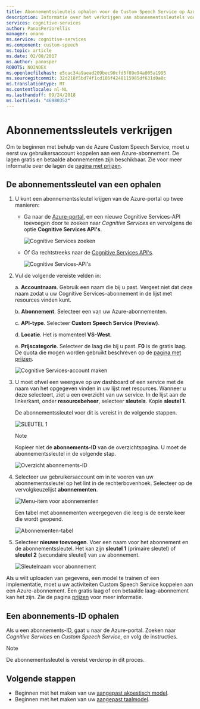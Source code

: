 ```yaml
---
title: Abonnementssleutels ophalen voor de Custom Speech Service op Azure | Microsoft Docs
description: Informatie over het verkrijgen van abonnementssleutels voor aanroepen naar de Custom Speech Service in Cognitive Services.
services: cognitive-services
author: PanosPeriorellis
manager: onano
ms.service: cognitive-services
ms.component: custom-speech
ms.topic: article
ms.date: 02/08/2017
ms.author: panosper
ROBOTS: NOINDEX
ms.openlocfilehash: e5cac34a9aead209bec90cfd5f89e94a005a1995
ms.sourcegitcommit: 32d218f5bd74f1cd106f4248115985df631d0a8c
ms.translationtype: MT
ms.contentlocale: nl-NL
ms.lasthandoff: 09/24/2018
ms.locfileid: "46980352"
---
```

# <a name="obtain-subscription-keys"></a>Abonnementssleutels verkrijgen
Om te beginnen met behulp van de Azure Custom Speech Service, moet u eerst uw gebruikersaccount koppelen aan een Azure-abonnement. De lagen gratis en betaalde abonnementen zijn beschikbaar. Zie voor meer informatie over de lagen de [pagina met prijzen](https://www.microsoft.com/cognitive-services/en-us/pricing).

## <a name="get-a-subscription-key"></a>De abonnementssleutel van een ophalen
1. U kunt een abonnementssleutel krijgen van de Azure-portal op twee manieren:

    * Ga naar de [Azure-portal](https://ms.portal.azure.com), en een nieuwe Cognitive Services-API toevoegen door te zoeken naar _Cognitive Services_ en vervolgens de optie **Cognitive Services API's**.

      ![Cognitive Services zoeken](../../../media/cognitive-services/custom-speech-service/custom-speech-azure-subscription.png)

    * Of Ga rechtstreeks naar de [Cognitive Services API's](https://ms.portal.azure.com/#create/Microsoft.CognitiveServices).

        ![Cognitive Services-API's](../../../media/cognitive-services/custom-speech-service/custom-speech-azure-subscription2.png)

    
1. Vul de volgende vereiste velden in:

      a. **Accountnaam**. Gebruik een naam die bij u past. Vergeet niet dat deze naam zodat u uw Cognitive Services-abonnement in de lijst met resources vinden kunt.

      b. **Abonnement**. Selecteer een van uw Azure-abonnementen.

      c. **API-type**. Selecteer **Custom Speech Service (Preview)**.

      d. **Locatie**. Het is momenteel **VS-West**.

      e. **Prijscategorie**. Selecteer de laag die bij u past. **F0** is de gratis laag. De quota die mogen worden gebruikt beschreven op de [pagina met prijzen](https://www.microsoft.com/cognitive-services/en-us/pricing).

      ![Cognitive Services-account maken](../../../media/cognitive-services/custom-speech-service/custom-speech-azure-cris-blade.png)

1. U moet ofwel een weergave op uw dashboard of een service met de naam van het opgegeven vinden in uw lijst met resources. Wanneer u deze selecteert, ziet u een overzicht van uw service. In de lijst aan de linkerkant, onder **resourcebeheer**, selecteer **sleutels**. Kopie **sleutel 1**.

      De abonnementssleutel voor dit is vereist in de volgende stappen.

      ![SLEUTEL 1](../../../media/cognitive-services/custom-speech-service/custom-speech-azure-cris-keys2.png)

      > [!NOTE]
      > Kopieer niet de **abonnements-ID** van de overzichtspagina. U moet de abonnementssleutel in de volgende stap.
      >

      ![Overzicht abonnements-ID](../../../media/cognitive-services/custom-speech-service/custom-speech-azure-cris-keys.png)

1. Selecteer uw gebruikersaccount om in te voeren van uw abonnementssleutel op het lint in de rechterbovenhoek. Selecteer op de vervolgkeuzelijst **abonnementen**.

      ![Menu-item voor abonnementen](../../../media/cognitive-services/custom-speech-service/custom-speech-subscription-selection.png)

    Een tabel met abonnementen weergegeven die leeg is de eerste keer die wordt geopend.

    ![Abonnementen-tabel](../../../media/cognitive-services/custom-speech-service/custom-speech-subscription-list.png)

1. Selecteer **nieuwe toevoegen**. Voer een naam voor het abonnement en de abonnementssleutel. Het kan zijn **sleutel 1** (primaire sleutel) of **sleutel 2** (secundaire sleutel) van uw abonnement.

      ![Sleutelnaam voor abonnement](../../../media/cognitive-services/custom-speech-service/custom-speech-enter-subsciption.png)

Als u wilt uploaden van gegevens, een model te trainen of een implementatie, moet u uw activiteiten Custom Speech Service koppelen aan een Azure-abonnement. Een gratis laag of een betaalde laag-abonnement kan het zijn. Zie de pagina [prijzen](https://www.microsoft.com/cognitive-services/en-us/pricing) voor meer informatie.

## <a name="get-a-subscription-id"></a>Een abonnements-ID ophalen
Als u een abonnements-ID, gaat u naar de Azure-portal. Zoeken naar *Cognitive Services* en *Custom Speech Service*, en volg de instructies.

> [!NOTE]
> De abonnementssleutel is vereist verderop in dit proces.
>

## <a name="next-steps"></a>Volgende stappen
* Beginnen met het maken van uw [aangepast akoestisch model](cognitive-services-custom-speech-create-acoustic-model.md).
* Beginnen met het maken van uw [aangepast taalmodel](cognitive-services-custom-speech-create-language-model.md).
